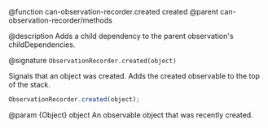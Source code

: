 @function can-observation-recorder.created created
@parent can-observation-recorder/methods

@description Adds a child dependency to the parent observation's childDependencies.

@signature `ObservationRecorder.created(object)`

Signals that an object was created. Adds the created observable to the top of the stack.

```js
ObservationRecorder.created(object);
```

@param {Object} object An observable object that was recently created.
